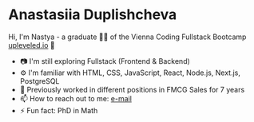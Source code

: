 # Anastasiia Duplishcheva
Hi, I'm Nastya - a graduate 👩‍🎓 of the Vienna Coding Fullstack Bootcamp [upleveled.io](https://www.linkedin.com/company/upleveled-gmbh/) 🚀
- 📷 I'm still exploring Fullstack (Frontend & Backend)
- ⚙️ I'm familiar with HTML, CSS, JavaScript, React, Node.js, Next.js, PostgreSQL
- 💼 Previously worked in different positions in FMCG Sales for 7 years
- 📫 How to reach out to me: [e-mail](mailto:a.duplishcheva@gmail.com)
- ⚡ Fun fact: PhD in Math
<!--
#WildNastyaAppeared! ![pikachu](https://cdn.emojidex.com/emoji/xxxhdpi/pikachu.png "pikachu")
Hi there 👋
**anastasiia-lk/anastasiia-lk** is a ✨ _special_ ✨ repository because its `README.md` (this file) appears on your GitHub profile. Previously worked as a sales manager during 7 years.

Here are some ideas to get you started:

- 🔭 I’m currently working on ...
- 🌱 I’m currently learning ...
- 👯 I’m looking to collaborate on ...
- 🤔 I’m looking for help with ...
- 💬 Ask me about ...
- 📫 How to reach me: ...
- 😄 Pronouns: ...
- ⚡ Fun fact: ...
-->
